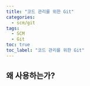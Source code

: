 ```yaml
---
title: "코드 관리를 위한 Git"
categories:
  - scm/git
tags:
  - SCM
  - Git
toc: true
toc_label: "코드 관리를 위한 Git"
---
```


## 왜 사용하는가?
